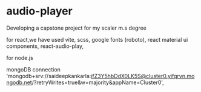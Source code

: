 # audio-player

Developing a capstone project for my scaler m.s degree

for react,we have used vite, scss, google fonts (roboto), react material ui components, react-audio-play,

for node.js

mongoDB connection
'mongodb+srv://saideepkankarla:ifZ3Y5hbDdX0LK5S@cluster0.yifqrvn.mongodb.net/?retryWrites=true&w=majority&appName=Cluster0',
